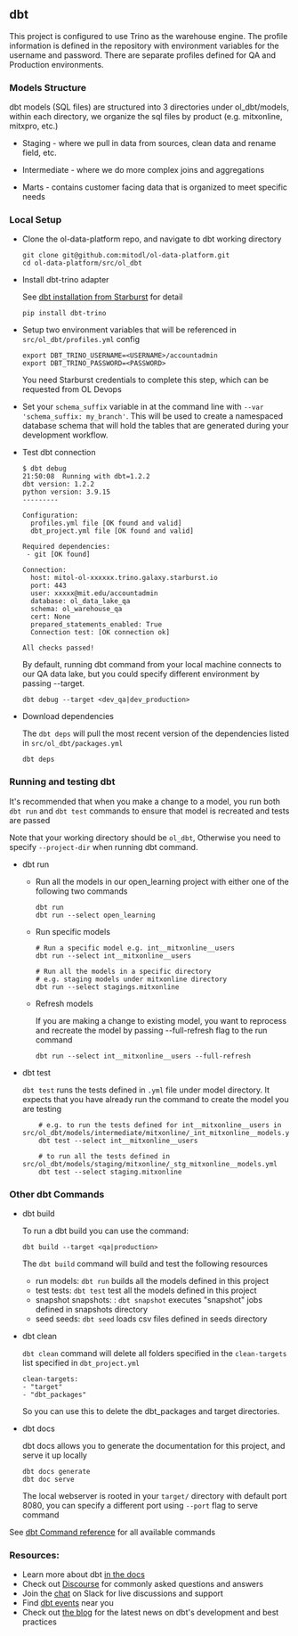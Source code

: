 ## dbt

This project is configured to use Trino as the warehouse engine. The profile information
is defined in the repository with environment variables for the username and
password. There are separate profiles defined for QA and Production environments.

### Models Structure
dbt models (SQL files) are structured into 3 directories under ol_dbt/models, within each directory, we organize the sql files by product
(e.g. mitxonline, mitxpro, etc.)

- Staging - where we pull in data from sources, clean data and rename field, etc.

- Intermediate - where we do more complex joins and aggregations

- Marts - contains customer facing data that is organized to meet specific needs



### Local Setup
- Clone the ol-data-platform repo, and navigate to dbt working directory
  ```
  git clone git@github.com:mitodl/ol-data-platform.git
  cd ol-data-platform/src/ol_dbt
  ```
- Install dbt-trino adapter

  See [dbt installation from Starburst](https://docs.starburst.io/data-consumer/clients/dbt.html#installation-overview) for detail
  ```
  pip install dbt-trino
  ```
- Setup two environment variables that will be referenced in `src/ol_dbt/profiles.yml` config

  ```
  export DBT_TRINO_USERNAME=<USERNAME>/accountadmin
  export DBT_TRINO_PASSWORD=<PASSWORD>
  ```
  You need Starburst credentials to complete this step, which can be requested from OL Devops
- Set your `schema_suffix` variable in at the command line with `--var 'schema_suffix: my_branch'`. This will be used to create a namespaced database schema that will hold the tables that are generated during your development workflow.
- Test dbt connection
  ```
  $ dbt debug
  21:50:08  Running with dbt=1.2.2
  dbt version: 1.2.2
  python version: 3.9.15
  ---------

  Configuration:
    profiles.yml file [OK found and valid]
    dbt_project.yml file [OK found and valid]

  Required dependencies:
   - git [OK found]

  Connection:
    host: mitol-ol-xxxxxx.trino.galaxy.starburst.io
    port: 443
    user: xxxxx@mit.edu/accountadmin
    database: ol_data_lake_qa
    schema: ol_warehouse_qa
    cert: None
    prepared_statements_enabled: True
    Connection test: [OK connection ok]

  All checks passed!

  ```
  By default, running dbt command from your local machine connects to our QA data lake, but you could specify different environment by passing --target.
  ```
  dbt debug --target <dev_qa|dev_production>
  ```

- Download dependencies

  The `dbt deps` will pull the most recent version of the dependencies listed in `src/ol_dbt/packages.yml`
  ```
  dbt deps
  ```

### Running and testing dbt
It's recommended that when you make a change to a model, you run both `dbt run` and `dbt test` commands to ensure that model is recreated and tests are passed

Note that your working directory should be `ol_dbt`, Otherwise you need to specify `--project-dir` when running dbt command.

- dbt run
  - Run all the models in our open_learning project with either one of the following two commands
     ```
    dbt run
    dbt run --select open_learning
    ```
  - Run specific models
    ```
    # Run a specific model e.g. int__mitxonline__users
    dbt run --select int__mitxonline__users

    # Run all the models in a specific directory
    # e.g. staging models under mitxonline directory
    dbt run --select stagings.mitxonline
    ```
  - Refresh models

    If you are making a change to existing model, you want to reprocess and recreate the model by passing
      --full-refresh flag to the run command
       ```
       dbt run --select int__mitxonline__users --full-refresh
       ```
- dbt test

  `dbt test` runs the tests defined in `.yml` file under model directory. It expects that you have already run the command to create the model you are testing
    ```
        # e.g. to run the tests defined for int__mitxonline__users in src/ol_dbt/models/intermediate/mitxonline/_int_mitxonline__models.yml
        dbt test --select int__mitxonline__users

        # to run all the tests defined in src/ol_dbt/models/staging/mitxonline/_stg_mitxonline__models.yml
        dbt test --select staging.mitxonline
     ```


### Other dbt Commands

- dbt build

  To run a dbt build you can use the command:
  ```
  dbt build --target <qa|production>
  ```

  The `dbt build` command will build and test the following resources
  - run models: `dbt run` builds all the models defined in this project
  - test tests: `dbt test` test all the models defined in this project
  - snapshot snapshots: : `dbt snapshot` executes "snapshot" jobs defined in snapshots directory
  - seed seeds: `dbt seed` loads csv files defined in seeds directory

- dbt clean

  `dbt clean` command will delete all folders specified in the `clean-targets` list specified in `dbt_project.yml`
  ```
  clean-targets:
  - "target"
  - "dbt_packages"
  ```
  So you can use this to delete the dbt_packages and target directories.

- dbt docs

  dbt docs allows you to generate the documentation for this project, and serve it up locally
  ```
  dbt docs generate
  dbt doc serve
  ```
  The local webserver is rooted in your `target/` directory with default port 8080, you can specify a different port using `--port` flag to serve command

See [dbt Command reference](https://docs.getdbt.com/reference/dbt-commands) for all available commands

### Resources:
- Learn more about dbt [in the docs](https://docs.getdbt.com/docs/introduction)
- Check out [Discourse](https://discourse.getdbt.com/) for commonly asked questions and answers
- Join the [chat](https://community.getdbt.com/) on Slack for live discussions and support
- Find [dbt events](https://events.getdbt.com) near you
- Check out [the blog](https://blog.getdbt.com/) for the latest news on dbt's development and best practices
